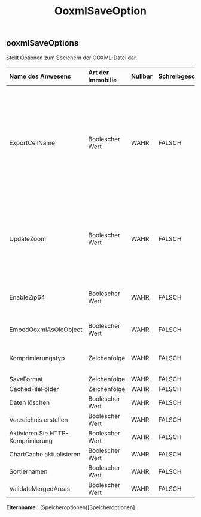 ﻿---
title: OoxmlSaveOption
second_title: Aspose.Cells Cloud Documen
type: docs
url: /de/specification/model/ooxmlsaveoptions/
description: "Aspose.Cells Cloud-Modellspezifikation: OoxmlSaveOptions. Bearbeiten Sie mühelos Excel und andere Tabellenkalkulationsdokumente mit Funktionen wie Öffnen, Generieren, Bearbeiten, Teilen, Zusammenführen, Vergleichen und Konvertieren"
weight: 50
---
## **ooxmlSaveOptions**

 Stellt Optionen zum Speichern der OOXML-Datei dar.

| Name des Anwesens| Art der Immobilie| Nullbar| Schreibgeschützt| Standardwert| Beschreibung|
|:- |:- |:- |:- |:- |:- |
| ExportCellName| Boolescher Wert| WAHR| FALSCH||Gibt an, ob der Zellenname in eine .xlsx-Datei (.xlsm, .xltx, .xltm) von Excel2007 exportiert wird. Wenn SQL Server DTS auf die Ausgabedatei zugreifen kann, muss dieser Wert wahr sein. Wenn Sie den Wert auf „false“ setzen, wird die Leistung erheblich gesteigert und die Dateigröße beim Erstellen großer Dateien verringert. Der Standardwert ist falsch.|
| UpdateZoom| Boolescher Wert| WAHR| FALSCH|| Gibt an, ob der Skalierungsfaktor vor dem Speichern der Datei aktualisiert wird, wenn die Eigenschaften PageSetup.FitToPagesWide und PageSetup.FitToPagesTall steuern, wie das Arbeitsblatt skaliert wird.|
| EnableZip64| Boolescher Wert| WAHR| FALSCH|| Verwenden Sie beim Schreiben von ZIP-Archiven immer ZIP64-Erweiterungen, auch wenn dies nicht erforderlich ist.|
| EmbedOoxmlAsOleObject| Boolescher Wert| WAHR| FALSCH|| Gibt an, ob Ooxml-Dateien von OleObject als Ole-Objekt eingebettet werden.|
| Komprimierungstyp| Zeichenfolge| WAHR| FALSCH|| Ruft den Komprimierungstyp für die ooxml-Datei ab und legt ihn fest.|
| SaveFormat| Zeichenfolge| WAHR| FALSCH|||
| CachedFileFolder| Zeichenfolge| WAHR| FALSCH|||
| Daten löschen| Boolescher Wert| WAHR| FALSCH|||
| Verzeichnis erstellen| Boolescher Wert| WAHR| FALSCH|||
| Aktivieren Sie HTTP-Komprimierung| Boolescher Wert| WAHR| FALSCH|||
| ChartCache aktualisieren| Boolescher Wert| WAHR| FALSCH|||
|Sortiernamen| Boolescher Wert| WAHR| FALSCH|||
| ValidateMergedAreas| Boolescher Wert| WAHR| FALSCH|||

**Elternname** : (Speicheroptionen)[Speicheroptionen]